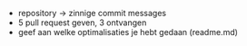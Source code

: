 - repository -> zinnige commit messages
- 5 pull request geven, 3 ontvangen
- geef aan welke optimalisaties je hebt gedaan (readme.md)